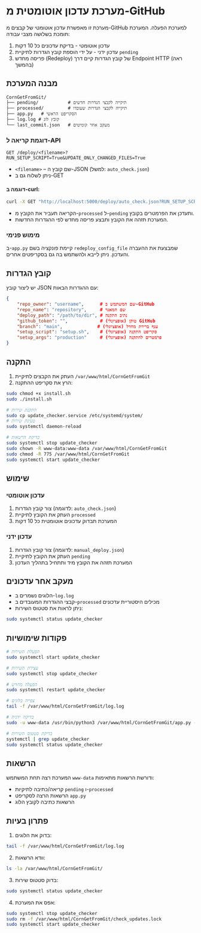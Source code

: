 
# מערכת עדכון אוטומטית מ-GitHub

מערכת זו מאפשרת עדכון אוטומטי של קבצים מ-GitHub למערכת הפעלה. המערכת תומכת בשלושה מצבי עבודה:
1. עדכון אוטומטי - בדיקת עדכונים כל 10 דקות
2. עדכון ידני - על ידי הוספת קובץ הגדרות לתיקיית `pending`
3. פריסה מחדש (Redeploy) של קובץ הגדרות קיים דרך Endpoint HTTP (ראה בהמשך)

## מבנה המערכת


```
CornGetFromGit/
├── pending/           # תיקייה לקבצי הגדרות חדשים
├── processed/         # תיקייה לקבצי הגדרות שעובדו
├── app.py   # הסקריפט הראשי
├── log.log # קובץ לוג
└── last_commit.json   # מעקב אחר קומיטים
```

### דוגמת קריאה ל-API

```http
GET /deploy/<filename>?RUN_SETUP_SCRIPT=True&UPDATE_ONLY_CHANGED_FILES=True
```

- `<filename>` – שם קובץ ה-JSON (למשל: `auto_check.json`)
- ניתן לשלוח גם ב-GET

#### דוגמה ב-curl:
```bash
curl -X GET "http://localhost:5000/deploy/auto_check.json?RUN_SETUP_SCRIPT=True&UPDATE_ONLY_CHANGED_FILES=True"
```

- הקריאה תעביר את הקובץ מ-`processed` ל-`pending` ותעדכן את הפרמטרים בקובץ.
- המערכת תזהה את הקובץ ותבצע פריסה מחדש לפי ההגדרות החדשות.

### מימוש פנימי
ב-`app.py` קיימת פונקציה בשם `redeploy_config_file` שמבצעת את ההעברה והעדכון. ניתן לייבא ולהשתמש בה גם בסקריפטים אחרים.

## קובץ הגדרות

יש ליצור קובץ JSON עם ההגדרות הבאות:

```json
{
    "repo_owner": "username",      # שם המשתמש ב-GitHub
    "repo_name": "repository",     # שם המאגר
    "deploy_path": "/path/to/dir", # נתיב התקנה
    "github_token": "",            # (אופציונלי) טוקן GitHub
    "branch": "main",             # (אופציונלי) ענף ברירת מחדל
    "setup_script": "setup.sh",    # (אופציונלי) סקריפט התקנה
    "setup_args": "production"     # (אופציונלי) פרמטרים להתקנה
}
```

## התקנה

1. העתק את הקבצים לתיקיית `/var/www/html/CornGetFromGit`
2. הרץ את סקריפט ההתקנה:
```bash
sudo chmod +x install.sh
sudo ./install.sh

# התקנת שירות
sudo cp update_checker.service /etc/systemd/system/
# טעינת שירות
sudo systemctl daemon-reload

# בדיקת הרשאות
sudo systemctl stop update_checker
sudo chown -R www-data:www-data /var/www/html/CornGetFromGit
sudo chmod -R 775 /var/www/html/CornGetFromGit
sudo systemctl start update_checker
```


## שימוש

### עדכון אוטומטי
1. צור קובץ הגדרות (לדוגמה: `auto_check.json`)
2. העתק את הקובץ לתיקיית `processed`
3. המערכת תבדוק עדכונים אוטומטית כל 10 דקות

### עדכון ידני
1. צור קובץ הגדרות (לדוגמה: `manual_deploy.json`)
2. העתק את הקובץ לתיקיית `pending`
3. המערכת תזהה את הקובץ מיד ותתחיל בתהליך העדכון

## מעקב אחר עדכונים

- הלוגים נשמרים ב-`log.log`
- קבצי ההגדרות המעובדים ב-`processed` מכילים היסטוריית עדכונים
- ניתן לראות את סטטוס השירות:
```bash
sudo systemctl status update_checker
```

## פקודות שימושיות

```bash
# הפעלת השירות
sudo systemctl start update_checker

# עצירת השירות
sudo systemctl stop update_checker

# הפעלה מחדש
sudo systemctl restart update_checker

# צפייה בלוגים
tail -f /var/www/html/CornGetFromGit/log.log

# בדיקה ידנית
sudo -u www-data /usr/bin/python3 /var/www/html/CornGetFromGit/app.py --single

# בדיקת סטטוס השירות
systemctl | grep update_checker
sudo systemctl status update_checker

```

## הרשאות

המערכת רצה תחת המשתמש `www-data` ודורשת הרשאות מתאימות:
- קריאה/כתיבה לתיקיות `pending` ו-`processed`
- הרשאות הרצה לסקריפט `app.py`
- הרשאות כתיבה לקובץ הלוג

## פתרון בעיות

1. בדוק את הלוגים:
```bash
tail -f /var/www/html/CornGetFromGit/log.log
```

2. וודא הרשאות:
```bash
ls -la /var/www/html/CornGetFromGit/
```

3. בדוק סטטוס שירות:
```bash
sudo systemctl status update_checker
```

4. אפס את המערכת:
```bash
sudo systemctl stop update_checker
sudo rm -f /var/www/html/CornGetFromGit/check_updates.lock
sudo systemctl start update_checker
```